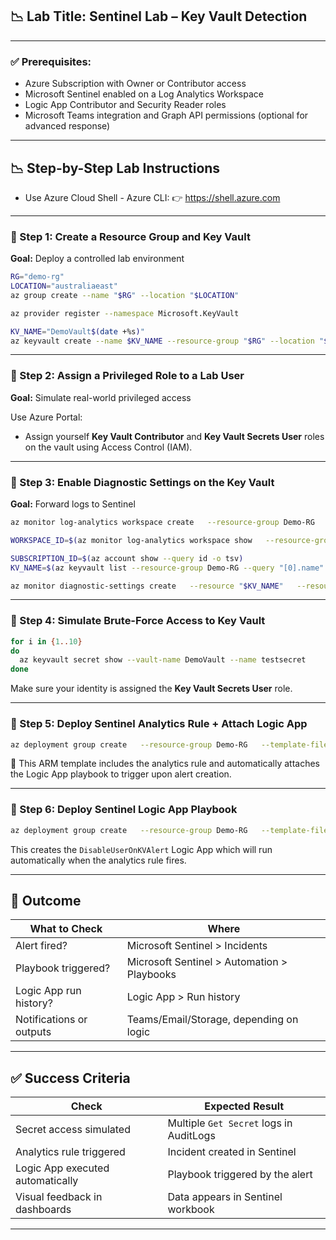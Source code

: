 ## 📉️ Lab Title: Sentinel Lab – Key Vault Detection

---

### ✅ Prerequisites:

- Azure Subscription with Owner or Contributor access
- Microsoft Sentinel enabled on a Log Analytics Workspace
- Logic App Contributor and Security Reader roles
- Microsoft Teams integration and Graph API permissions (optional for advanced response)

---

## 📉 Step-by-Step Lab Instructions
- Use Azure Cloud Shell - Azure CLI: 👉 https://shell.azure.com

---

### 🔹 Step 1: Create a Resource Group and Key Vault

**Goal:** Deploy a controlled lab environment

```bash
RG="demo-rg"
LOCATION="australiaeast"
az group create --name "$RG" --location "$LOCATION"

az provider register --namespace Microsoft.KeyVault

KV_NAME="DemoVault$(date +%s)"
az keyvault create --name $KV_NAME --resource-group "$RG" --location "$LOCATION"
```

---

### 🔹 Step 2: Assign a Privileged Role to a Lab User

**Goal:** Simulate real-world privileged access

Use Azure Portal:
- Assign yourself **Key Vault Contributor** and **Key Vault Secrets User** roles on the vault using Access Control (IAM).

---

### 🔹 Step 3: Enable Diagnostic Settings on the Key Vault

**Goal:** Forward logs to Sentinel

```bash
az monitor log-analytics workspace create   --resource-group Demo-RG   --workspace-name log-demoworkspace   --location australiaeast

WORKSPACE_ID=$(az monitor log-analytics workspace show   --resource-group Demo-RG   --workspace-name log-demoworkspace   --query id -o tsv)

SUBSCRIPTION_ID=$(az account show --query id -o tsv)
KV_NAME=$(az keyvault list --resource-group Demo-RG --query "[0].name" -o tsv)

az monitor diagnostic-settings create   --resource "$KV_NAME"   --resource-group Demo-RG   --resource-type "vaults"   --resource-namespace "Microsoft.KeyVault"   --workspace "$WORKSPACE_ID"   --name "LogToSentinel"   --logs '[{"category": "AuditEvent","enabled": true}]'
```

---

### 🔹 Step 4: Simulate Brute-Force Access to Key Vault

```bash
for i in {1..10}
do
  az keyvault secret show --vault-name DemoVault --name testsecret
done
```

Make sure your identity is assigned the **Key Vault Secrets User** role.

---

### 🔹 Step 5: Deploy Sentinel Analytics Rule + Attach Logic App

```bash
az deployment group create   --resource-group Demo-RG   --template-file sentinel-keyvault-rule.json   --parameters     workspaceName="log-demoworkspace"     location="australiaeast"     playbookResourceId="/subscriptions/<sub-id>/resourceGroups/Demo-RG/providers/Microsoft.Logic/workflows/DisableUserOnKVAlert"
```

📌 This ARM template includes the analytics rule and automatically attaches the Logic App playbook to trigger upon alert creation.

---

### 🔹 Step 6: Deploy Sentinel Logic App Playbook

```bash
az deployment group create   --resource-group Demo-RG   --template-file sentinel-playbook.json
```

This creates the `DisableUserOnKVAlert` Logic App which will run automatically when the analytics rule fires.

---

## 🎯 Outcome

| What to Check                 | Where                                       |
|------------------------------|---------------------------------------------|
| Alert fired?                 | Microsoft Sentinel > Incidents              |
| Playbook triggered?          | Microsoft Sentinel > Automation > Playbooks |
| Logic App run history?       | Logic App > Run history                     |
| Notifications or outputs     | Teams/Email/Storage, depending on logic     |

---

## ✅ Success Criteria

| Check                                | Expected Result                             |
|-------------------------------------|---------------------------------------------|
| Secret access simulated             | Multiple `Get Secret` logs in AuditLogs     |
| Analytics rule triggered            | Incident created in Sentinel                |
| Logic App executed automatically    | Playbook triggered by the alert             |
| Visual feedback in dashboards       | Data appears in Sentinel workbook           |

---
